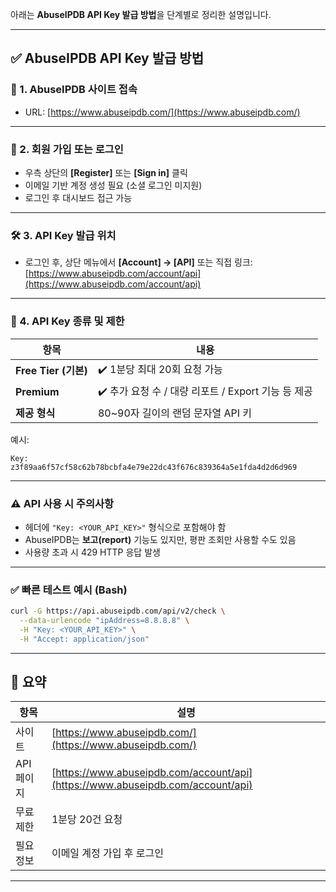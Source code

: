 아래는 **AbuseIPDB API Key 발급 방법**을 단계별로 정리한 설명입니다.

---

## ✅ AbuseIPDB API Key 발급 방법

### 🔗 1. AbuseIPDB 사이트 접속

* URL: [https://www.abuseipdb.com/](https://www.abuseipdb.com/)

---

### 👤 2. 회원 가입 또는 로그인

* 우측 상단의 **\[Register]** 또는 **\[Sign in]** 클릭
* 이메일 기반 계정 생성 필요 (소셜 로그인 미지원)
* 로그인 후 대시보드 접근 가능

---

### 🛠️ 3. API Key 발급 위치

* 로그인 후, 상단 메뉴에서
  **\[Account] → \[API]** 또는 직접 링크:
  [https://www.abuseipdb.com/account/api](https://www.abuseipdb.com/account/api)

---

### 📄 4. API Key 종류 및 제한

| 항목                 | 내용                                   |
| ------------------ | ------------------------------------ |
| **Free Tier (기본)** | ✔️ 1분당 최대 20회 요청 가능                  |
| **Premium**        | ✔️ 추가 요청 수 / 대량 리포트 / Export 기능 등 제공 |
| **제공 형식**          | 80\~90자 길이의 랜덤 문자열 API 키             |

예시:

```
Key:
z3f89aa6f57cf58c62b78bcbfa4e79e22dc43f676c839364a5e1fda4d2d6d969
```

---

### ⚠️ API 사용 시 주의사항

* 헤더에 `"Key: <YOUR_API_KEY>"` 형식으로 포함해야 함
* AbuseIPDB는 **보고(report)** 기능도 있지만, 평판 조회만 사용할 수도 있음
* 사용량 초과 시 429 HTTP 응답 발생

---

### ✅ 빠른 테스트 예시 (Bash)

```bash
curl -G https://api.abuseipdb.com/api/v2/check \
  --data-urlencode "ipAddress=8.8.8.8" \
  -H "Key: <YOUR_API_KEY>" \
  -H "Accept: application/json"
```

---

## 📌 요약

| 항목      | 설명                                                                             |
| ------- | ------------------------------------------------------------------------------ |
| 사이트     | [https://www.abuseipdb.com/](https://www.abuseipdb.com/)                       |
| API 페이지 | [https://www.abuseipdb.com/account/api](https://www.abuseipdb.com/account/api) |
| 무료 제한   | 1분당 20건 요청                                                                     |
| 필요 정보   | 이메일 계정 가입 후 로그인                                                                |

---
